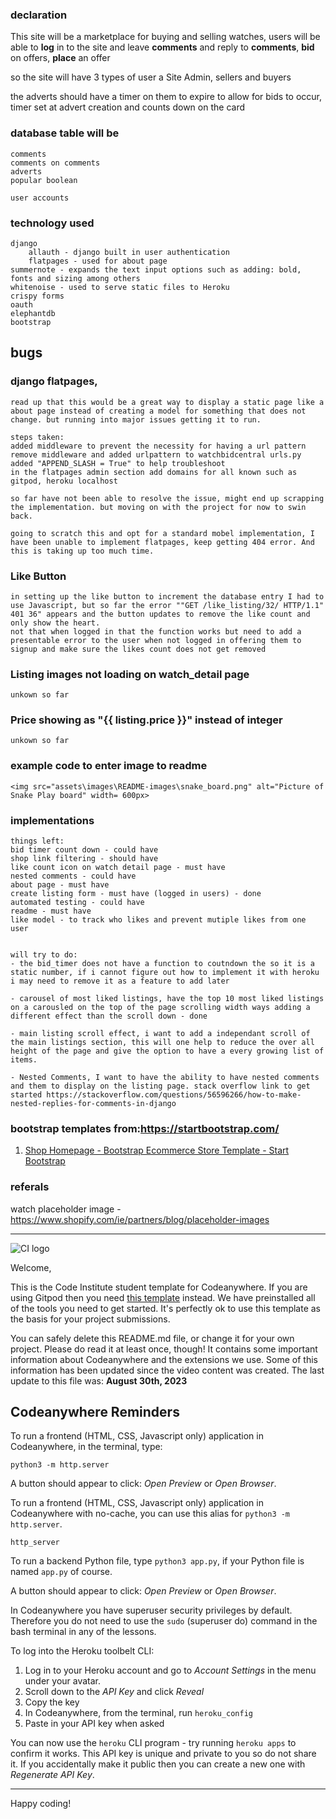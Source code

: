 ### declaration
This site will be a marketplace for buying and selling watches, users will be able to **log** in to the site and leave **comments** and reply to **comments**, **bid** on offers, **place** an offer

so the site will have 3 types of user a Site Admin, sellers and buyers

the adverts should have a timer on them to expire to allow for bids to occur, timer set at advert creation and counts down on the card

### database table will be
	comments
	comments on comments
	adverts
	popular boolean
		
	user accounts

### technology used
	django
		allauth - django built in user authentication 
		flatpages - used for about page
	summernote - expands the text input options such as adding: bold, fonts and sizing among others
	whitenoise - used to serve static files to Heroku
	crispy forms
	oauth
	elephantdb
	bootstrap

## bugs

### django flatpages, 
	read up that this would be a great way to display a static page like a about page instead of creating a model for something that does not change. but running into major issues getting it to run.

	steps taken:
	added middleware to prevent the necessity for having a url pattern
	remove middleware and added urlpattern to watchbidcentral urls.py
	added "APPEND_SLASH = True" to help troubleshoot
	in the flatpages admin section add domains for all known such as gitpod, heroku localhost

	so far have not been able to resolve the issue, might end up scrapping the implementation. but moving on with the project for now to swin back.

	going to scratch this and opt for a standard mobel implementation, I have been unable to implement flatpages, keep getting 404 error. And this is taking up too much time.

### Like Button
	in setting up the like button to increment the database entry I had to use Javascript, but so far the error ""GET /like_listing/32/ HTTP/1.1" 401 36" appears and the button updates to remove the like count and only show the heart. 
	not that when logged in that the function works but need to add a presentable error to the user when not logged in offering them to signup and make sure the likes count does not get removed

### Listing images not loading on watch_detail page
	unkown so far
	

### Price showing as "{{ listing.price }}" instead of integer
	unkown so far


### example code to enter image to readme
	<img src="assets\images\README-images\snake_board.png" alt="Picture of Snake Play board" width= 600px>

### implementations

	things left:
	bid timer count down - could have
	shop link filtering - should have
	like count icon on watch detail page - must have
	nested comments - could have
	about page - must have
	create listing form - must have (logged in users) - done
	automated testing - could have
	readme - must have
	like model - to track who likes and prevent mutiple likes from one user
	

	will try to do:
	- the bid_timer does not have a function to coutndown the so it is a static number, if i cannot figure out how to implement it with heroku i may need to remove it as a feature to add later

	- carousel of most liked listings, have the top 10 most liked listings on a carousled on the top of the page scrolling width ways adding a different effect than the scroll down - done

	- main listing scroll effect, i want to add a independant scroll of the main listings section, this will one help to reduce the over all height of the page and give the option to have a every growing list of items.

 	- Nested Comments, I want to have the ability to have nested comments and them to display on the listing page. stack overflow link to get started https://stackoverflow.com/questions/56596266/how-to-make-nested-replies-for-comments-in-django
	

### bootstrap templates from:https://startbootstrap.com/

1. [Shop Homepage - Bootstrap Ecommerce Store Template - Start Bootstrap](https://startbootstrap.com/template/shop-homepage)

### referals

watch placeholder image - https://www.shopify.com/ie/partners/blog/placeholder-images

























---






![CI logo](https://codeinstitute.s3.amazonaws.com/fullstack/ci_logo_small.png)

Welcome,

This is the Code Institute student template for Codeanywhere. If you are using Gitpod then you need [this template](https://github.com/Code-Institute-Org/gitpod-full-template) instead.  We have preinstalled all of the tools you need to get started. It's perfectly ok to use this template as the basis for your project submissions.

You can safely delete this README.md file, or change it for your own project. Please do read it at least once, though! It contains some important information about Codeanywhere and the extensions we use. Some of this information has been updated since the video content was created. The last update to this file was: **August 30th, 2023**

## Codeanywhere Reminders

To run a frontend (HTML, CSS, Javascript only) application in Codeanywhere, in the terminal, type:

`python3 -m http.server`

A button should appear to click: _Open Preview_ or _Open Browser_.

To run a frontend (HTML, CSS, Javascript only) application in Codeanywhere with no-cache, you can use this alias for `python3 -m http.server`.

`http_server`

To run a backend Python file, type `python3 app.py`, if your Python file is named `app.py` of course.

A button should appear to click: _Open Preview_ or _Open Browser_.

In Codeanywhere you have superuser security privileges by default. Therefore you do not need to use the `sudo` (superuser do) command in the bash terminal in any of the lessons.

To log into the Heroku toolbelt CLI:

1. Log in to your Heroku account and go to _Account Settings_ in the menu under your avatar.
2. Scroll down to the _API Key_ and click _Reveal_
3. Copy the key
4. In Codeanywhere, from the terminal, run `heroku_config`
5. Paste in your API key when asked

You can now use the `heroku` CLI program - try running `heroku apps` to confirm it works. This API key is unique and private to you so do not share it. If you accidentally make it public then you can create a new one with _Regenerate API Key_.

---

Happy coding!
